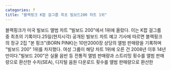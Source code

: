 ```yaml
---
categories: f
title: "블랙핑크 K팝 걸그룹 최초 빌보드200 차트 1위"
---
```

블랙핑크가 미국 빌보드 앨범 차트 "빌보드 200"에서 1위에 올랐다. 이는 K팝 걸그룹 중 최초의 기록이다.25일(현지시각) 공개된 빌보드 차트 예고 기사에 따르면 블랙핑크의 정규 2집 "본 핑크"(BORN PINK)는 10만2000장 상당의 앨범 판매량을 기록하며 "빌보드 200" 1위를 차지했다. 여성 그룹이 해당 차트 1위에 오른 건 2008년 이후 14년 만이다."빌보드 200"은 실물 음반 등 전통적 앨범 판매량과 스트리밍 횟수를 앨범 판매량으로 환산한 수치(SEA), 디지털 음원 다운로드 횟수를 앨범 판매량으로 환산한